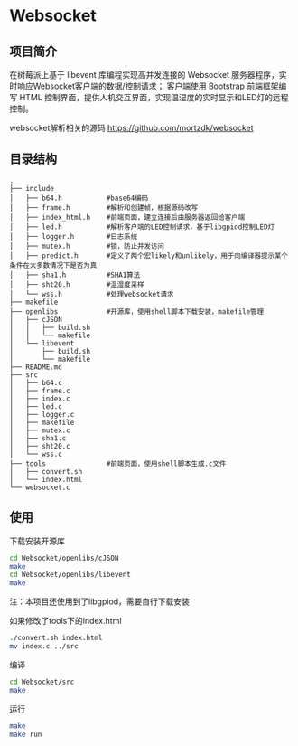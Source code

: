 # Websocket

## 项目简介

在树莓派上基于 libevent 库编程实现高并发连接的 Websocket 服务器程序，实时响应Websocket客户端的数据/控制请求；
客户端使用 Bootstrap 前端框架编写 HTML 控制界面，提供人机交互界面，实现温湿度的实时显示和LED灯的远程控制。

websocket解析相关的源码 https://github.com/mortzdk/websocket



## 目录结构

```
.
├── include
│   ├── b64.h			#base64编码
│   ├── frame.h			#解析和创建帧，根据源码改写
│   ├── index_html.h	#前端页面，建立连接后由服务器返回给客户端
│   ├── led.h			#解析客户端的LED控制请求，基于libgpiod控制LED灯
│   ├── logger.h		#日志系统
│   ├── mutex.h			#锁，防止并发访问
│   ├── predict.h		#定义了两个宏likely和unlikely，用于向编译器提示某个条件在大多数情况下是否为真
│   ├── sha1.h			#SHA1算法
│   ├── sht20.h			#温湿度采样
│   └── wss.h			#处理websocket请求
├── makefile
├── openlibs			#开源库，使用shell脚本下载安装，makefile管理
│   ├── cJSON
│   │   ├── build.sh
│   │   └── makefile
│   └── libevent
│       ├── build.sh
│       └── makefile
├── README.md
├── src
│   ├── b64.c
│   ├── frame.c
│   ├── index.c
│   ├── led.c
│   ├── logger.c
│   ├── makefile
│   ├── mutex.c
│   ├── sha1.c
│   ├── sht20.c
│   └── wss.c
├── tools				#前端页面，使用shell脚本生成.c文件
│   ├── convert.sh
│   └── index.html
└── websocket.c			
```





## 使用

下载安装开源库

```sh
cd Websocket/openlibs/cJSON
make
cd Websocket/openlibs/libevent
make
```

注：本项目还使用到了libgpiod，需要自行下载安装



如果修改了tools下的index.html

```sh
./convert.sh index.html
mv index.c ../src
```



编译

```sh
cd Websocket/src
make
```



运行

```sh
make
make run
```







